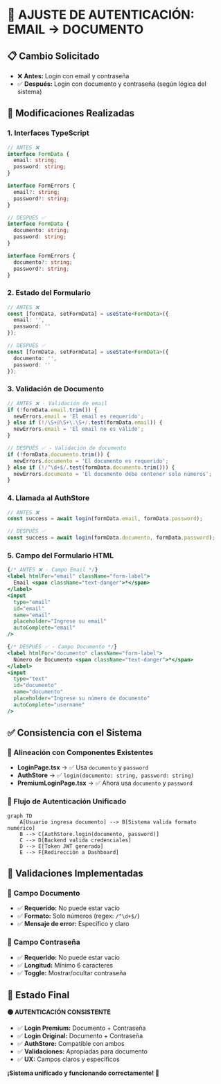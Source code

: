 # 🔧 AJUSTE DE AUTENTICACIÓN: EMAIL → DOCUMENTO

## 📋 Cambio Solicitado
- ❌ **Antes:** Login con email y contraseña
- ✅ **Después:** Login con documento y contraseña (según lógica del sistema)

## 🔄 Modificaciones Realizadas

### 1. **Interfaces TypeScript**
```typescript
// ANTES ❌
interface FormData {
  email: string;
  password: string;
}

interface FormErrors {
  email?: string;
  password?: string;
}

// DESPUÉS ✅
interface FormData {
  documento: string;
  password: string;
}

interface FormErrors {
  documento?: string;
  password?: string;
}
```

### 2. **Estado del Formulario**
```typescript
// ANTES ❌
const [formData, setFormData] = useState<FormData>({
  email: '',
  password: ''
});

// DESPUÉS ✅
const [formData, setFormData] = useState<FormData>({
  documento: '',
  password: ''
});
```

### 3. **Validación de Documento**
```typescript
// ANTES ❌ - Validación de email
if (!formData.email.trim()) {
  newErrors.email = 'El email es requerido';
} else if (!/\S+@\S+\.\S+/.test(formData.email)) {
  newErrors.email = 'El email no es válido';
}

// DESPUÉS ✅ - Validación de documento
if (!formData.documento.trim()) {
  newErrors.documento = 'El documento es requerido';
} else if (!/^\d+$/.test(formData.documento.trim())) {
  newErrors.documento = 'El documento debe contener solo números';
}
```

### 4. **Llamada al AuthStore**
```typescript
// ANTES ❌
const success = await login(formData.email, formData.password);

// DESPUÉS ✅
const success = await login(formData.documento, formData.password);
```

### 5. **Campo del Formulario HTML**
```jsx
{/* ANTES ❌ - Campo Email */}
<label htmlFor="email" className="form-label">
  Email <span className="text-danger">*</span>
</label>
<input
  type="email"
  id="email"
  name="email"
  placeholder="Ingrese su email"
  autoComplete="email"
/>

{/* DESPUÉS ✅ - Campo Documento */}
<label htmlFor="documento" className="form-label">
  Número de Documento <span className="text-danger">*</span>
</label>
<input
  type="text"
  id="documento"
  name="documento"
  placeholder="Ingrese su número de documento"
  autoComplete="username"
/>
```

## ✅ Consistencia con el Sistema

### 🎯 Alineación con Componentes Existentes
- **LoginPage.tsx** → ✅ Usa `documento` y `password`
- **AuthStore** → ✅ `login(documento: string, password: string)`
- **PremiumLoginPage.tsx** → ✅ Ahora usa `documento` y `password`

### 🔐 Flujo de Autenticación Unificado
```mermaid
graph TD
    A[Usuario ingresa documento] --> B[Sistema valida formato numérico]
    B --> C[AuthStore.login(documento, password)]
    C --> D[Backend valida credenciales]
    D --> E[Token JWT generado]
    E --> F[Redirección a Dashboard]
```

## 🧪 Validaciones Implementadas

### 📝 Campo Documento
- ✅ **Requerido:** No puede estar vacío
- ✅ **Formato:** Solo números (regex: `/^\d+$/`)
- ✅ **Mensaje de error:** Específico y claro

### 🔐 Campo Contraseña
- ✅ **Requerido:** No puede estar vacío
- ✅ **Longitud:** Mínimo 6 caracteres
- ✅ **Toggle:** Mostrar/ocultar contraseña

## 🎊 Estado Final

**🟢 AUTENTICACIÓN CONSISTENTE**

- ✅ **Login Premium:** Documento + Contraseña
- ✅ **Login Original:** Documento + Contraseña  
- ✅ **AuthStore:** Compatible con ambos
- ✅ **Validaciones:** Apropiadas para documento
- ✅ **UX:** Campos claros y específicos

**¡Sistema unificado y funcionando correctamente! 🚀**
